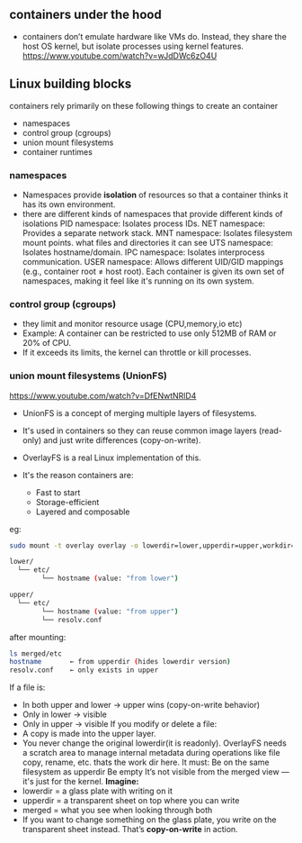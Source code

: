 ## containers under the hood
- containers don’t emulate hardware like VMs do. Instead, they share the host OS kernel, but isolate processes using kernel features.
https://www.youtube.com/watch?v=wJdDWc6zO4U

## Linux building blocks
containers rely primarily on these following things to create an container
- namespaces
- control group (cgroups)
- union mount filesystems 
- container runtimes
### namespaces
- Namespaces provide **isolation** of resources so that a container thinks it has its own environment.
- there are different kinds of namespaces that provide different kinds of isolations
PID namespace: Isolates process IDs.
NET namespace: Provides a separate network stack.
MNT namespace: Isolates filesystem mount points. what files and directories it can see
UTS namespace: Isolates hostname/domain.
IPC namespace: Isolates interprocess communication.
USER namespace: Allows different UID/GID mappings (e.g., container root ≠ host root).
Each container is given its own set of namespaces, making it feel like it's running on its own system.
### control group (cgroups)
- they limit and monitor resource usage (CPU,memory,io etc)
- Example: A container can be restricted to use only 512MB of RAM or 20% of CPU.
- If it exceeds its limits, the kernel can throttle or kill processes.
### union mount filesystems (UnionFS)
https://www.youtube.com/watch?v=DfENwtNRlD4

- UnionFS is a concept of merging multiple layers of filesystems.

- It's used in containers so they can reuse common image layers (read-only) and just write differences (copy-on-write).
- OverlayFS is a real Linux implementation of this.
- It's the reason containers are:
  - Fast to start
  - Storage-efficient
  - Layered and composable

eg:
```bash
sudo mount -t overlay overlay -o lowerdir=lower,upperdir=upper,workdir=work merged 
```

``` bash
lower/
  └── etc/
        └── hostname (value: "from lower")

upper/
  └── etc/
        └── hostname (value: "from upper")
        └── resolv.conf
```
after mounting:
```bash
ls merged/etc
hostname       ← from upperdir (hides lowerdir version)
resolv.conf    ← only exists in upper
```
If a file is:
  - In both upper and lower → upper wins (copy-on-write behavior)
  - Only in lower → visible 
  - Only in upper → visible
If you modify or delete a file:
  - A copy is made into the upper layer.
  - You never change the original lowerdir(it is readonly).
OverlayFS needs a scratch area to manage internal metadata during operations like file copy, rename, etc. thats the work dir here. It must:
Be on the same filesystem as upperdir
Be empty
It’s not visible from the merged view — it's just for the kernel.
**Imagine:**
  - lowerdir = a glass plate with writing on it
  - upperdir = a transparent sheet on top where you can write
  - merged = what you see when looking through both
  - If you want to change something on the glass plate, you write on the transparent sheet instead. That’s **copy-on-write** in action.
 